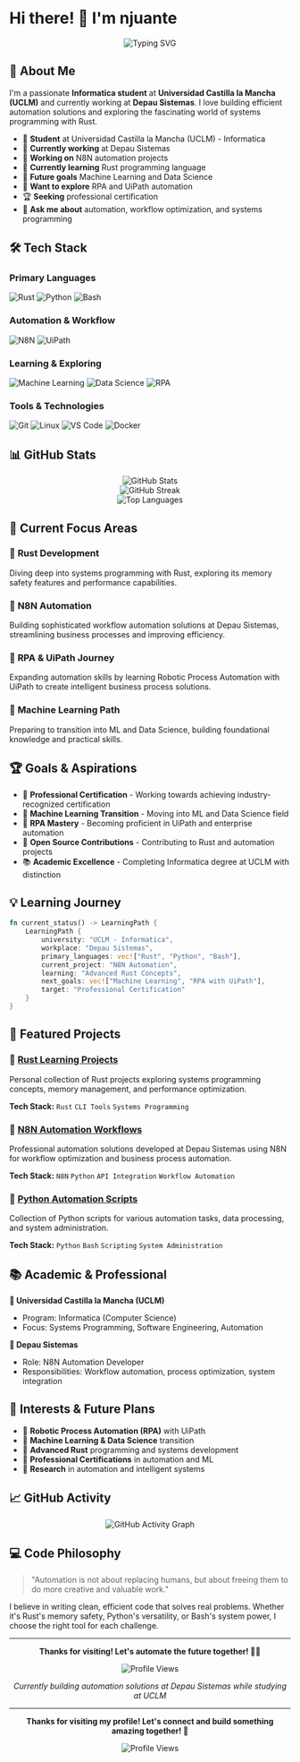 # Hi there! 👋 I'm njuante

<div align="center">
  <img src="https://readme-typing-svg.herokuapp.com?font=Fira+Code&pause=1000&color=2E9EF7&center=true&vCenter=true&width=500&lines=Informatica+Student+%40+UCLM;Working+at+Depau+Sistemas;Rust+%7C+Python+%7C+Bash+Developer;Exploring+Machine+Learning;N8N+Automation+Specialist" alt="Typing SVG" />
</div>

## 🚀 About Me

I'm a passionate **Informatica student** at **Universidad Castilla la Mancha (UCLM)** and currently working at **Depau Sistemas**. I love building efficient automation solutions and exploring the fascinating world of systems programming with Rust.

- 🏫 **Student** at Universidad Castilla la Mancha (UCLM) - Informatica
- 💼 **Currently working** at Depau Sistemas
- 🔭 **Working on** N8N automation projects
- 🌱 **Currently learning** Rust programming language
- 🎯 **Future goals** Machine Learning and Data Science
- 🤖 **Want to explore** RPA and UiPath automation
- 🏆 **Seeking** professional certification
- 💬 **Ask me about** automation, workflow optimization, and systems programming

## 🛠️ Tech Stack

### Primary Languages
![Rust](https://img.shields.io/badge/-Rust-000000?style=flat-square&logo=rust&logoColor=white)
![Python](https://img.shields.io/badge/-Python-3776AB?style=flat-square&logo=python&logoColor=white)
![Bash](https://img.shields.io/badge/-Bash-4EAA25?style=flat-square&logo=gnu-bash&logoColor=white)

### Automation & Workflow
![N8N](https://img.shields.io/badge/-N8N-EA4B71?style=flat-square&logo=n8n&logoColor=white)
![UiPath](https://img.shields.io/badge/-UiPath-FA4616?style=flat-square&logo=uipath&logoColor=white)

### Learning & Exploring
![Machine Learning](https://img.shields.io/badge/-Machine%20Learning-FF6F00?style=flat-square&logo=tensorflow&logoColor=white)
![Data Science](https://img.shields.io/badge/-Data%20Science-326CE5?style=flat-square&logo=databricks&logoColor=white)
![RPA](https://img.shields.io/badge/-RPA-FF4081?style=flat-square&logo=automation-anywhere&logoColor=white)

### Tools & Technologies
![Git](https://img.shields.io/badge/-Git-F05032?style=flat-square&logo=git&logoColor=white)
![Linux](https://img.shields.io/badge/-Linux-FCC624?style=flat-square&logo=linux&logoColor=black)
![VS Code](https://img.shields.io/badge/-VS%20Code-007ACC?style=flat-square&logo=visual-studio-code&logoColor=white)
![Docker](https://img.shields.io/badge/-Docker-2496ED?style=flat-square&logo=docker&logoColor=white)

## 📊 GitHub Stats

<div align="center">
  <img src="https://github-readme-stats.vercel.app/api?username=njuante&show_icons=true&theme=radical&hide_border=true&count_private=true" alt="GitHub Stats" />
</div>

<div align="center">
  <img src="https://github-readme-streak-stats.herokuapp.com/?user=njuante&theme=radical&hide_border=true" alt="GitHub Streak" />
</div>

<div align="center">
  <img src="https://github-readme-stats.vercel.app/api/top-langs/?username=njuante&layout=compact&theme=radical&hide_border=true" alt="Top Languages" />
</div>

## 🎯 Current Focus Areas

### 🦀 **Rust Development**
Diving deep into systems programming with Rust, exploring its memory safety features and performance capabilities.

### 🔄 **N8N Automation**
Building sophisticated workflow automation solutions at Depau Sistemas, streamlining business processes and improving efficiency.

### 🤖 **RPA & UiPath Journey**
Expanding automation skills by learning Robotic Process Automation with UiPath to create intelligent business process solutions.

### 🧠 **Machine Learning Path**
Preparing to transition into ML and Data Science, building foundational knowledge and practical skills.

## 🏆 Goals & Aspirations

- 📜 **Professional Certification** - Working towards achieving industry-recognized certification
- 🔬 **Machine Learning Transition** - Moving into ML and Data Science field
- 🤖 **RPA Mastery** - Becoming proficient in UiPath and enterprise automation
- 🚀 **Open Source Contributions** - Contributing to Rust and automation projects
- 📚 **Academic Excellence** - Completing Informatica degree at UCLM with distinction

## 💡 Learning Journey

```rust
fn current_status() -> LearningPath {
    LearningPath {
        university: "UCLM - Informatica",
        workplace: "Depau Sistemas",
        primary_languages: vec!["Rust", "Python", "Bash"],
        current_project: "N8N Automation",
        learning: "Advanced Rust Concepts",
        next_goals: vec!["Machine Learning", "RPA with UiPath"],
        target: "Professional Certification"
    }
}
```

## 🔧 Featured Projects

### 🦀 [Rust Learning Projects](https://github.com/njuante)
Personal collection of Rust projects exploring systems programming concepts, memory management, and performance optimization.

**Tech Stack:** `Rust` `CLI Tools` `Systems Programming`

### 🔄 [N8N Automation Workflows](https://github.com/njuante)
Professional automation solutions developed at Depau Sistemas using N8N for workflow optimization and business process automation.

**Tech Stack:** `N8N` `Python` `API Integration` `Workflow Automation`

### 🐍 [Python Automation Scripts](https://github.com/njuante)
Collection of Python scripts for various automation tasks, data processing, and system administration.

**Tech Stack:** `Python` `Bash` `Scripting` `System Administration`

## 📚 Academic & Professional

**🏫 Universidad Castilla la Mancha (UCLM)**
- Program: Informatica (Computer Science)
- Focus: Systems Programming, Software Engineering, Automation

**💼 Depau Sistemas**
- Role: N8N Automation Developer
- Responsibilities: Workflow automation, process optimization, system integration

## 🌟 Interests & Future Plans

- 🤖 **Robotic Process Automation (RPA)** with UiPath
- 🧠 **Machine Learning & Data Science** transition
- 🦀 **Advanced Rust** programming and systems development
- 📜 **Professional Certifications** in automation and ML
- 🔬 **Research** in automation and intelligent systems

## 📈 GitHub Activity

<div align="center">
  <img src="https://github-readme-activity-graph.vercel.app/graph?username=njuante&theme=react-dark&hide_border=true" alt="GitHub Activity Graph" />
</div>

## 💻 Code Philosophy

> "Automation is not about replacing humans, but about freeing them to do more creative and valuable work."

I believe in writing clean, efficient code that solves real problems. Whether it's Rust's memory safety, Python's versatility, or Bash's system power, I choose the right tool for each challenge.

---

<div align="center">
  
**Thanks for visiting! Let's automate the future together! 🚀🦀**

![Profile Views](https://komarev.com/ghpvc/?username=njuante&color=blueviolet&style=flat-square&label=Profile+Views)

*Currently building automation solutions at Depau Sistemas while studying at UCLM*

</div>

---

<div align="center">
  
**Thanks for visiting my profile! Let's connect and build something amazing together! 🚀**

![Profile Views](https://komarev.com/ghpvc/?username=njuante&color=blueviolet&style=flat-square&label=Profile+Views)

</div>
